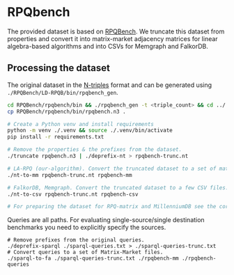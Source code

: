 # RPQbench

The provided dataset is based on [RPQBench](https://github.com/Mamenglu/LD-RPQB). We truncate this dataset from properties and convert it into matrix-market adjacency matrices for linear algebra-based algorithms and into CSVs for Memgraph and FalkorDB.

## Processing the dataset

The original dataset in the [N-triples](https://www.w3.org/TR/n-triples/) format and can be generated using `./RPQBench/LD-RPQB/bin/rpqbench_gen`.

```bash
cd RPQBench/rpqbench/bin && ./rpqbench_gen -t <triple_count> && cd ../../..
cp RPQBench/rpqbench/bin/rpqbench.n3 .

# Create a Python venv and install requirements
python -m venv ./.venv && source ./.venv/bin/activate
pip install -r requirements.txt

# Remove the properties & the prefixes from the dataset.
./truncate rpqbench.n3 | ./deprefix-nt > rpqbench-trunc.nt

# LA-RPQ (our-algorithm). Convert the truncated dataset to a set of matrix-market files.
./nt-to-mm rpqbench-trunc.nt rpqbench-mm

# FalkorDB, Memgraph. Convert the truncated dataset to a few CSV files.
./nt-to-csv rpqbench-trunc.nt rpqbench-csv

# For preparing the dataset for RPQ-matrix and MillenniumDB see the corresponding Databases dir.
```

Queries are all paths. For evaluating single-source/single destination benchmarks you need to explicitly specify the sources.

```
# Remove prefixes from the original queries.
./deprefix-sparql ./sparql-queries.txt > ./sparql-queries-trunc.txt
# Convert queries to a set of Matrix-Market files.
./sparql-to-fa ./sparql-queries-trunc.txt ./rpqbench-mm ./rpqbench-queries
```
